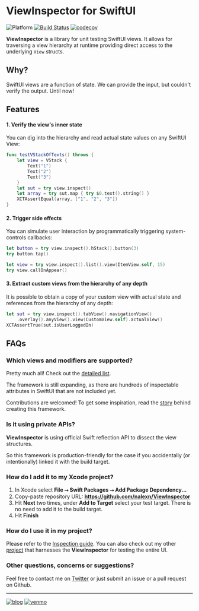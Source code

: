 # ViewInspector for SwiftUI

![Platform](https://img.shields.io/badge/platform-ios%20%7C%20tvos%20%7C%20watchos%20%7C%20macos-lightgrey) [![Build Status](https://travis-ci.com/nalexn/ViewInspector.svg?branch=master)](https://travis-ci.com/nalexn/ViewInspector) [![codecov](https://codecov.io/gh/nalexn/ViewInspector/branch/master/graph/badge.svg)](https://codecov.io/gh/nalexn/ViewInspector)

**ViewInspector** is a library for unit testing SwiftUI views.
It allows for traversing a view hierarchy at runtime providing direct access to the underlying `View` structs.

## Why?

SwiftUI views are a function of state. We can provide the input, but couldn't verify the output. Until now!

## Features

#### 1. Verify the view's inner state

You can dig into the hierarchy and read actual state values on any SwiftUI View:

```swift
func testVStackOfTexts() throws {
    let view = VStack {
        Text("1")
        Text("2")
        Text("3")
    }
    let sut = try view.inspect()
    let array = try sut.map { try $0.text().string() }
    XCTAssertEqual(array, ["1", "2", "3"])
}
```

#### 2. Trigger side effects

You can simulate user interaction by programmatically triggering system-controls callbacks:

```swift
let button = try view.inspect().hStack().button(3)
try button.tap()

let view = try view.inspect().list().view(ItemView.self, 15)
try view.callOnAppear()
```

#### 3. Extract custom views from the hierarchy of any depth

It is possible to obtain a copy of your custom view with actual state and references from the hierarchy of any depth:

```swift
let sut = try view.inspect().tabView().navigationView()
    .overlay().anyView().view(CustomView.self).actualView()
XCTAssertTrue(sut.isUserLoggedIn)
```

## FAQs

### Which views and modifiers are supported?

Pretty much all! Check out the [detailed list](readiness.md).

The framework is still expanding, as there are hundreds of inspectable attributes in SwiftUI that are not included yet.

Contributions are welcomed! To get some inspiration, read the [story](https://nalexn.github.io/swiftui-unit-testing/?utm_source=nalexn_github) behind creating this framework.

### Is it using private APIs?

**ViewInspector** is using official Swift reflection API to dissect the view structures.

So this framework is production-friendly for the case if you accidentally (or intentionally) linked it with the build target.

### How do I add it to my Xcode project?

1. In Xcode select **File ⭢ Swift Packages ⭢ Add Package Dependency...**
2. Copy-paste repository URL: **https://github.com/nalexn/ViewInspector**
3. Hit **Next** two times, under **Add to Target** select your test target. There is no need to add it to the build target.
4. Hit **Finish**

### How do I use it in my project?

Please refer to the [Inspection guide](guide.md). You can also check out my other [project](https://github.com/nalexn/clean-architecture-swiftui) that harnesses the **ViewInspector** for testing the entire UI.

### Other questions, concerns or suggestions?

Feel free to contact me on [Twitter](https://twitter.com/nallexn) or just submit an issue or a pull request on Github.

---

[![blog](https://img.shields.io/badge/blog-github-blue)](https://nalexn.github.io/?utm_source=nalexn_github) [![venmo](https://img.shields.io/badge/%F0%9F%8D%BA-Venmo-brightgreen)](https://venmo.com/nallexn)